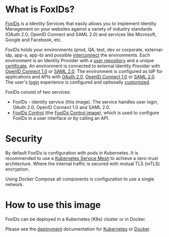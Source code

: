# What is FoxIDs?
[FoxIDs](https://www.foxids.com) is a Identity Services that easily allows you to implement Identity Management on your websites against a variety of industry standards (OAuth 2.0, OpenID Connect and SAML 2.0) 
and services like Microsoft, Google and Facebook, etc.

FoxIDs holds your environments (prod, QA, test, dev or corporate, external-idp, app-a, app-b) and possible [interconnect](https://www.foxids.com/docs/howto-environmentlink-foxids) the environments. 
Each environment is an Identity Provider with a [user repository](https://www.foxids.com/docs/users) and a unique [certificate](https://www.foxids.com/docs/certificates). 
An environment is connected to external Identity Provider with [OpenID Connect 1.0](https://www.foxids.com/docs/auth-method-oidc) or [SAML 2.0](https://www.foxids.com/docs/auth-method-saml-2.0). 
The environment is configured as IdP for applications and APIs with [OAuth 2.0](https://www.foxids.com/docs/app-reg-oauth-2.0), [OpenID Connect 1.0](https://www.foxids.com/docs/app-reg-oidc) or 
[SAML 2.0](https://www.foxids.com/docs/app-reg-saml-2.0).  
The user's [login](https://www.foxids.com/docs/login) experience is configured and optionally [customized](https://www.foxids.com/docs/customization).

FoxIDs consist of two services:

- FoxIDs - identity service (this image). The service handles user login, OAuth 2.0, OpenID Connect 1.0 and SAML 2.0.
- [FoxIDs Control](https://www.foxids.com/docs/control) (the [FoxIDs Control image](https://hub.docker.com/r/foxids/foxids-control)), which is used to configure FoxIDs in a user interface or by calling an API.

# Security
By default FoxIDs is configuration with pods in Kubernetes. It is recommended to use a [Kubernetes Service Mesh](https://www.toptal.com/kubernetes/service-mesh-comparison) to achieve a zero-trust architecture. 
Where the internal traffic is secured with mutual TLS (mTLS) encryption.

Using Docker Compose all components is configuration to use a single network.

# How to use this image

FoxIDs can be deployed in a Kubernetes (K8s) cluster or in Docker.

Please see the [deployment](https://www.foxids.com/docs/deployment) documentation for [Kubernetes](https://www.foxids.com/docs/deployment-k8s) or [Docker](https://www.foxids.com/docs/deployment-docker).
